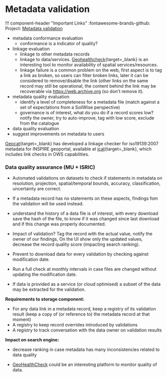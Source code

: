 # Metadata validation

!!! component-header "Important Links"
    :fontawesome-brands-github: Project: [Metadata validation](https://github.com/orgs/soilwise-he/projects/5)


- metadata conformance evaluation
  - conformance is a indicator of quality?
- linkage evaluation
  - linkage to other metadata records
  - linkage to data/services. [Geohealthcheck](https://geohealthcheck.org){target=_blank} is an interesting tool to monitor availability of spatial services/resources.
  - linkage failure is a common problem on the web, first aspect is to tag a link as broken, so users can filter broken links, later it can be considered to remove/disable the link (other links on the same record may still be operational, the content behind the link may be recoverable via <https://web.archive.org> (so don't remove it).
- metadata quality evaluation
  - identify a level of completeness for a metadata file (match against a set of expectations from a SoilWise perspective)
  - governance is of interest, what do you do if a record scores low? notify the owner, try to auto-improve, tag with low score, exclude from the catalogue 
- data quality evaluation
- suggest improvements on metadata to users

[Geocat](https://geocat.iucnredlist.org/){target=_blank} has developed a linkage checker for iso19139:2007 metadata for INSPIRE geoportal, available at [icat](https://github.com/GeoCat/icat){target=_blank}, which includes link checks in OWS capabilities.

### Data quality assurance (MU + ISRIC)

- Automated validations on datasets to check if statements in metadata on resolution, projection, spatial/temporal bounds, accuracy, classification, uncertainty are correct.
- If a metadata record has no statements on these aspects, findings fom the validation will be used instead.
- understand the history of a data file is of interest, with every download save the hash of the file, to know if it was changed since last download and if this change was properly documented.

- Impact of validation? Tag the record with the actual value, notify the owner of our findings, On the UI show only the updated values, decrease the record quality score (impacting search ranking).

- Prevent to download data for every validation by checking against modification date.
- Run a full check at monthly intervals in case files are changed without updating the modification date.
- If data is provided as a service (or cloud optimised) a subset of the data may be extracted for the validation.

**Requirements to storage component:**

- For any data link in a metadata record, keep a registry of its validation result (keep a copy of (or reference to) the metadata record at that moment)
- A registry to keep record overrides introduced by validations
- A registry to track conversation with the data owner on validation results

**Impact on search engine:**

- decrease ranking in case metadata has many inconsistencies related to data quality

- [GeoHealthCheck](https://geohealthcheck.org) could be an interesting platform to monitor quality of data. 
